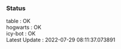 ### Status


table : OK  
hogwarts : OK  
icy-bot : OK  
Latest Update : 2022-07-29 08:11:37.073891
